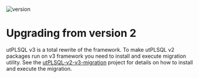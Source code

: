 ![version](https://img.shields.io/badge/version-v3.1.10.3319--develop-blue.svg)

# Upgrading from version 2

utPLSQL v3 is a total rewrite of the framework.
To make utPLSQL v2 packages run on v3 framework you need to install and execute migration utility.
See the [utPLSQL-v2-v3-migration](https://github.com/utPLSQL/utPLSQL-v2-v3-migration) project for details on how to install and execute the migration.


